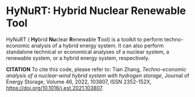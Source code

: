 # HyNuRT: Hybrid Nuclear Renewable Tool
HyNuRT ( **Hy**brid **Nu**clear **R**enewable **T**ool) is a toolkit to perform techno-economic analysis of a hybrid energy system. It can also perform standalone technical or economical analyses of a nuclear system, a renewable system, or a hybrid energy system, respectively.

**CITATION**
To cite this code, please refer to:
Tian Zhang, *Techno-economic analysis of a nuclear-wind hybrid system with hydrogen storage*, Journal of Energy Storage, Volume 46, 2022, 103807, ISSN 2352-152X, https://doi.org/10.1016/j.est.2021.103807.
